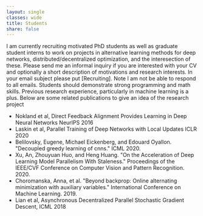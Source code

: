 ```yaml
---
layout: single
classes: wide
title: Students
share: false
---
```


I am currently recruiting motivated PhD students as well as graduate student interns to work on projects in alternative learning methods for deep networks, distributed/decentralized optimization, and the interesection of these. Please send me an informal inquiry if you are interested with your CV and optionally a short description of motivations and research interests. In your email subject please put \[Recruiting\]. Note I am not be able to respond to all emails. Students should demonstrate strong programming and math skills. Previous research experience, particularly in machine learning is a plus.  Below are some related publications to give an idea of the research project


- Nokland et al, Direct Feedback Alignment Provides Learning in Deep Neural Networks NeurIPS 2016
- Laskin et al, Parallel Training of Deep Networks with Local Updates ICLR 2020
- Belilovsky, Eugene, Michael Eickenberg, and Edouard Oyallon. "Decoupled greedy learning of cnns." ICML 2020.<br>
- Xu, An, Zhouyuan Huo, and Heng Huang. "On the Acceleration of Deep Learning Model Parallelism With Staleness." Proceedings of the IEEE/CVF Conference on Computer Vision and Pattern Recognition. 2020.
- Choromanska, Anna, et al. "Beyond backprop: Online alternating minimization with auxiliary variables." International Conference on Machine Learning. 2019.<br>
- Lian et al, Asynchronous Decentralized Parallel Stochastic Gradient Descent, ICML 2018
